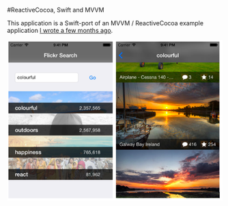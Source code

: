 #ReactiveCocoa, Swift and MVVM

This application is a Swift-port of an MVVM / ReactiveCocoa example application [I wrote a few months ago](https://github.com/ColinEberhardt/ReactiveFlickrSearch).

![image](FinishedApp.png)